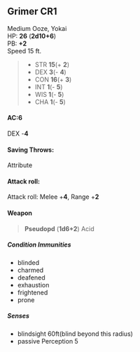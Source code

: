 ## Grimer CR1
Medium Ooze, Yokai  
HP: **26**  (**2d10+6**)  
PB: **+2**  
Speed 15 ft.  
>* STR **15**(+ **2**)
>* DEX **3**(- **4**)
>* CON **16**(+ **3**)
>* INT **1**(- **5**)
>* WIS **1**(- **5**) 
>* CHA **1**(- **5**)
  
#### AC:6

DEX -**4**

#### Saving Throws:
 
Attribute

#### Attack roll:
 
Attack roll: Melee +**4**, Range +**2**

#### Weapon
 
 >**Pseudopd** (**1d6+2**) Acid

##### Condition Immunities

* blinded
* charmed
* deafened
* exhaustion
* frightened
* prone

##### Senses

* blindsight 60ft(blind beyond this radius)
* passive Perception 5
